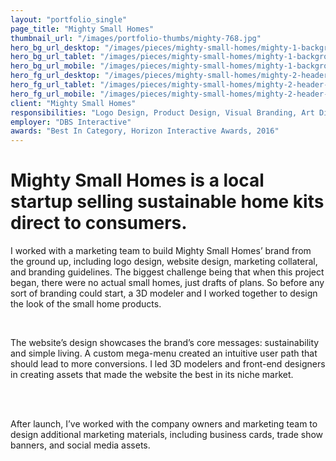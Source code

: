 ```yaml
---
layout: "portfolio_single"
page_title: "Mighty Small Homes"
thumbnail_url: "/images/portfolio-thumbs/mighty-768.jpg"
hero_bg_url_desktop: "/images/pieces/mighty-small-homes/mighty-1-background-header-image-2000.jpg"
hero_bg_url_tablet: "/images/pieces/mighty-small-homes/mighty-1-background-header-image-1100.jpg"
hero_bg_url_mobile: "/images/pieces/mighty-small-homes/mighty-1-background-header-image-1100.jpg"
hero_fg_url_desktop: "/images/pieces/mighty-small-homes/mighty-2-header-image-2000.png"
hero_fg_url_tablet: "/images/pieces/mighty-small-homes/mighty-2-header-image-1100.png"
hero_fg_url_mobile: "/images/pieces/mighty-small-homes/mighty-2-header-image-768.png"
client: "Mighty Small Homes"
responsibilities: "Logo Design, Product Design, Visual Branding, Art Direction, Web Design, Wireframes, User Paths, Style Tiles, Mockups, Social Media, Marketing Collateral"
employer: "DBS Interactive"
awards: "Best In Category, Horizon Interactive Awards, 2016"
---
```


# Mighty Small Homes is a local startup selling sustainable home kits direct to consumers.

I worked with a marketing team to build Mighty Small Homes’ brand from the ground up, including logo design, website design, marketing collateral, and branding guidelines. The biggest challenge being that when this project began, there were no actual small homes, just drafts of plans. So before any sort of branding could start, a 3D modeler and I worked together to design the look of the small home products.   

<div class="dual-image">
  <img src="/images/pieces/mighty-small-homes/mighty-3-logo-768.jpg" alt="">
  <img src="/images/pieces/mighty-small-homes/mighty-4-insta-768.jpg" alt="">
</div>
<div class="single-image">
  <img src="/images/pieces/mighty-small-homes/mighty-laptop-768.png" srcset="/images/pieces/mighty-small-homes/mighty-laptop-1100.png, /images/pieces/mighty-small-homes/mighty-laptop-1100.png 769w, /images/pieces/mighty-small-homes/mighty-laptop-768.png 1101w" alt="">
</div>

The website’s design showcases the brand’s core messages: sustainability and simple living. A custom mega-menu created an intuitive user path that should lead to more conversions. I led 3D modelers and front-end designers in creating assets that made the website the best in its niche market.
<div class="dual-4-5-image">

  <img src="/images/pieces/mighty-small-homes/mighty-ipad-1100.png" alt="">
  <img src="/images/pieces/mighty-small-homes/mighty-mobile-768.png" alt="">
</div>
<div class="dual-image">
  <img src="/images/pieces/mighty-small-homes/mighty-6-render-768.jpg" alt="">
  <img src="/images/pieces/mighty-small-homes/mighty-7-finished-render-768.jpg" alt="">
</div>
<!-- <div class="dual-image">
  <img src="/images/portfolio-thumbs/mighty-768.jpg" alt="">
  <img src="/images/portfolio-thumbs/mighty-768.jpg" alt="">
</div>
<div class="tri-image">
  <img src="/images/portfolio-thumbs/mighty-768.jpg" alt="">
  <img src="/images/portfolio-thumbs/mighty-768.jpg" alt="">
  <img src="/images/portfolio-thumbs/mighty-768.jpg" alt="">
</div>
<div class="dual-4-5-image">
  <img src="/images/portfolio-thumbs/mighty-768.jpg" alt="">
  <img src="/images/portfolio-thumbs/mighty-768.jpg" alt="">
</div> -->

After launch, I’ve worked with the company owners and marketing team to design additional marketing materials, including business cards, trade show banners, and social media assets.

<div class="dual-image">
  <img src="/images/pieces/mighty-small-homes/mighty-8-mobile-768.jpg" alt="">
  <img src="/images/pieces/mighty-small-homes/mighty-brochure-768.jpg" alt="">
</div>
